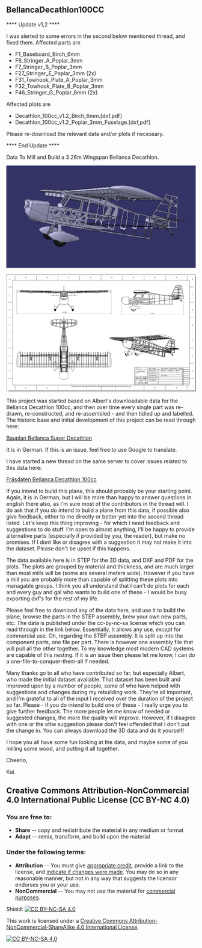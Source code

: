 ## BellancaDecathlon100CC

**** Update v1,2 ****

I was alerted to some errors in the second below mentioned thread, and fixed them. Affected parts are
- F1_Baseboard_Birch_6mm
- F6_Stringer_A_Poplar_3mm
- F7_Stringer_B_Poplar_3mm
- F27_Stringer_E_Poplar_3mm (2x)
- F31_Towhook_Plate_A_Poplar_3mm
- F32_Towhook_Plate_B_Poplar_3mm
- F46_Stringer_G_Poplar_6mm (2x)

Affected plots are
- Decathlon_100cc_v1.2_Birch_6mm.[dxf,pdf]
- Decathlon_100cc_v1.2_Poplar_3mm_Fuselage.[dxf,pdf]

Please re-download the relevant data and/or plots if necessary.


**** End Update ****

Data To Mill and Build a 3.26m Wingspan Bellanca Decathlon.

![Bellanca Decathlon 100cc Screenshot](doc/imgs/Screenshot_230405.png)

![Basic 3 View](doc/imgs/3-View_230405.png)

This project was started based on Albert's downloadable data for the Bellanca Decathlon 100cc, and then over time every single part was re-drawn, re-constructed, and re-assembled - and then tidied up and labelled. The historic base and initial development of this project can be read through here:

[Bauplan Bellanca Super Decathlon](https://www.rc-network.de/threads/bauplan-bellanca-super-decathlon.563351/)

It is in German. If this is an issue, feel free to use Google to translate.

I have started a new thread on the same server to cover issues related to this data here:

[Fräsdaten Bellanca Decathlon 100cc](https://www.rc-network.de/threads/fr%C3%A4sdaten-bellanca-super-decathlon.11947862/)

If you intend to build this plane, this should probably be your starting point. Again, it is in German, but I will be more than happy to answer questions in english there also, as I'm sure most of the contributors in the thread will. I do ask that if you do intend to build a plane from this data, if possible also give feedback, either to me directly or better yet into the second thread listed. Let's keep this thing improving - for which I need feedback and suggestions to do stuff. I'm open to almost anything, I'll be happy to provide alternative parts (especially if provided by you, the reader), but make no promises. If I dont like or disagree with a suggestion it may not make it into the dataset. Please don't be upset if this happens.

The data available here is in STEP for the 3D data, and DXF and PDF for the plots. The plots are grouped by material and thickness, and are much larger than most mills will be (some are several meters wide). However if you have a mill you are probably more than capable of splitting these plots into managable groups. I think you all understand that I can't do plots for each and every guy and gal who wants to build one of these - I would be busy exporting dxf's for the rest of my life.

Please feel free to download any of the data here, and use it to build the plane, browse the parts in the STEP assembly, brew your own new parts, etc. The data is published under the cc-by-nc-sa license which you can read through in the link below. Essentially, it allows any use, _except_ for commercial use. Oh, regarding the STEP assembly. It is split up into the component parts, one file per part. There is however one assembly file that will pull all the other together. To my knowledge most modern CAD systems are capable of this nesting. If it is an issue then please let me know, I can do a one-file-to-conquer-them-all if needed.

Many thanks go to all who have contributed so far, but especially Albert, who made the initial dataset available. That dataset has been built and improved upon by a number of people, some of who have helped with suggestions and changes during my rebuilding work. They're all important, and I'm grateful to all of the input I received over the duration of the project so far. Please - if you do intend to build one of these - I really urge you to give further feedback. The more people let me know of needed or suggested changes, the more the quality will improve. However, if I disagree with one or the othe suggestion please don't feel offended that I don't put the change in. You can always download the 3D data and do it yourself!

I hope you all have some fun looking at the data, and maybe some of you milling some wood, and putting it all together.

Cheerio,

Kai.

## Creative Commons Attribution-NonCommercial 4.0 International Public License (CC BY-NC 4.0)

### You are free to:

 - **Share** -- copy and redistribute the material in any medium or format
 -  **Adapt** -- remix, transform, and build upon the material

### Under the following terms:

 - **Attribution** -- You must give  [appropriate credit](https://wiki.creativecommons.org/wiki/License_Versions#Detailed_attribution_comparison_chart), provide a link to the license, and [indicate if changes were made](https://wiki.creativecommons.org/wiki/License_Versions#Modifications_and_adaptations_must_be_marked_as_such). You may do so in any reasonable manner, but not in any way that suggests the licensor endorses you or your use.
 - **NonCommercial** -- You may not use the material for [commercial purposes](https://creativecommons.org/faq/#Does_my_use_violate_the_NonCommercial_clause_of_the_licenses.3F).
 

Shield: [![CC BY-NC-SA 4.0][cc-by-nc-sa-shield]][cc-by-nc-sa]

This work is licensed under a
[Creative Commons Attribution-NonCommercial-ShareAlike 4.0 International License][cc-by-nc-sa].

[![CC BY-NC-SA 4.0][cc-by-nc-sa-image]][cc-by-nc-sa]

[cc-by-nc-sa]: http://creativecommons.org/licenses/by-nc-sa/4.0/
[cc-by-nc-sa-image]: https://licensebuttons.net/l/by-nc-sa/4.0/88x31.png
[cc-by-nc-sa-shield]: https://img.shields.io/badge/License-CC%20BY--NC--SA%204.0-lightgrey.svg
